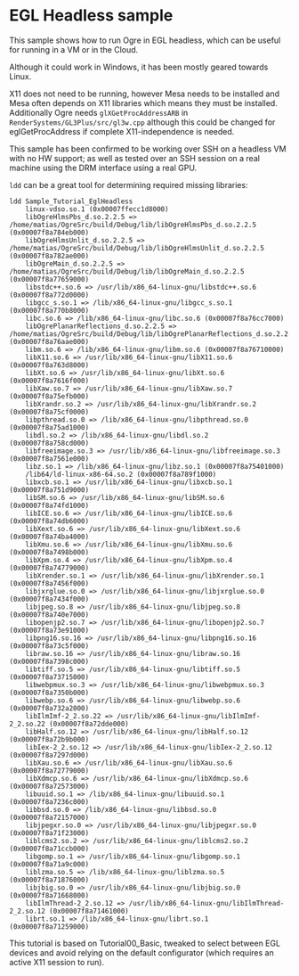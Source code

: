 # EGL Headless sample

This sample shows how to run Ogre in EGL headless, which can be useful
for running in a VM or in the Cloud.

Although it could work in Windows, it has been mostly geared towards Linux.

X11 does not need to be running, however Mesa needs to be installed and
Mesa often depends on X11 libraries which means they must be installed.
Additionally Ogre needs `glXGetProcAddressARB` in
`RenderSystems/GL3Plus/src/gl3w.cpp` although this could be changed for
eglGetProcAddress if complete X11-independence is needed.

This sample has been confirmed to be working over SSH on a headless VM with
no HW support; as well as tested over an SSH session on a real machine
using the DRM interface using a real GPU.

`ldd` can be a great tool for determining required missing libraries:

```
ldd Sample_Tutorial_EglHeadless
	linux-vdso.so.1 (0x00007ffecc1d8000)
	libOgreHlmsPbs_d.so.2.2.5 => /home/matias/OgreSrc/build/Debug/lib/libOgreHlmsPbs_d.so.2.2.5 (0x00007f8a784eb000)
	libOgreHlmsUnlit_d.so.2.2.5 => /home/matias/OgreSrc/build/Debug/lib/libOgreHlmsUnlit_d.so.2.2.5 (0x00007f8a782ae000)
	libOgreMain_d.so.2.2.5 => /home/matias/OgreSrc/build/Debug/lib/libOgreMain_d.so.2.2.5 (0x00007f8a77659000)
	libstdc++.so.6 => /usr/lib/x86_64-linux-gnu/libstdc++.so.6 (0x00007f8a772d0000)
	libgcc_s.so.1 => /lib/x86_64-linux-gnu/libgcc_s.so.1 (0x00007f8a770b8000)
	libc.so.6 => /lib/x86_64-linux-gnu/libc.so.6 (0x00007f8a76cc7000)
	libOgrePlanarReflections_d.so.2.2.5 => /home/matias/OgreSrc/build/Debug/lib/libOgrePlanarReflections_d.so.2.2.5 (0x00007f8a76aae000)
	libm.so.6 => /lib/x86_64-linux-gnu/libm.so.6 (0x00007f8a76710000)
	libX11.so.6 => /usr/lib/x86_64-linux-gnu/libX11.so.6 (0x00007f8a763d8000)
	libXt.so.6 => /usr/lib/x86_64-linux-gnu/libXt.so.6 (0x00007f8a7616f000)
	libXaw.so.7 => /usr/lib/x86_64-linux-gnu/libXaw.so.7 (0x00007f8a75efb000)
	libXrandr.so.2 => /usr/lib/x86_64-linux-gnu/libXrandr.so.2 (0x00007f8a75cf0000)
	libpthread.so.0 => /lib/x86_64-linux-gnu/libpthread.so.0 (0x00007f8a75ad1000)
	libdl.so.2 => /lib/x86_64-linux-gnu/libdl.so.2 (0x00007f8a758cd000)
	libfreeimage.so.3 => /usr/lib/x86_64-linux-gnu/libfreeimage.so.3 (0x00007f8a7561e000)
	libz.so.1 => /lib/x86_64-linux-gnu/libz.so.1 (0x00007f8a75401000)
	/lib64/ld-linux-x86-64.so.2 (0x00007f8a789f1000)
	libxcb.so.1 => /usr/lib/x86_64-linux-gnu/libxcb.so.1 (0x00007f8a751d9000)
	libSM.so.6 => /usr/lib/x86_64-linux-gnu/libSM.so.6 (0x00007f8a74fd1000)
	libICE.so.6 => /usr/lib/x86_64-linux-gnu/libICE.so.6 (0x00007f8a74db6000)
	libXext.so.6 => /usr/lib/x86_64-linux-gnu/libXext.so.6 (0x00007f8a74ba4000)
	libXmu.so.6 => /usr/lib/x86_64-linux-gnu/libXmu.so.6 (0x00007f8a7498b000)
	libXpm.so.4 => /usr/lib/x86_64-linux-gnu/libXpm.so.4 (0x00007f8a74779000)
	libXrender.so.1 => /usr/lib/x86_64-linux-gnu/libXrender.so.1 (0x00007f8a7456f000)
	libjxrglue.so.0 => /usr/lib/x86_64-linux-gnu/libjxrglue.so.0 (0x00007f8a7434f000)
	libjpeg.so.8 => /usr/lib/x86_64-linux-gnu/libjpeg.so.8 (0x00007f8a740e7000)
	libopenjp2.so.7 => /usr/lib/x86_64-linux-gnu/libopenjp2.so.7 (0x00007f8a73e91000)
	libpng16.so.16 => /usr/lib/x86_64-linux-gnu/libpng16.so.16 (0x00007f8a73c5f000)
	libraw.so.16 => /usr/lib/x86_64-linux-gnu/libraw.so.16 (0x00007f8a7398c000)
	libtiff.so.5 => /usr/lib/x86_64-linux-gnu/libtiff.so.5 (0x00007f8a73715000)
	libwebpmux.so.3 => /usr/lib/x86_64-linux-gnu/libwebpmux.so.3 (0x00007f8a7350b000)
	libwebp.so.6 => /usr/lib/x86_64-linux-gnu/libwebp.so.6 (0x00007f8a732a2000)
	libIlmImf-2_2.so.22 => /usr/lib/x86_64-linux-gnu/libIlmImf-2_2.so.22 (0x00007f8a72dde000)
	libHalf.so.12 => /usr/lib/x86_64-linux-gnu/libHalf.so.12 (0x00007f8a72b9b000)
	libIex-2_2.so.12 => /usr/lib/x86_64-linux-gnu/libIex-2_2.so.12 (0x00007f8a7297d000)
	libXau.so.6 => /usr/lib/x86_64-linux-gnu/libXau.so.6 (0x00007f8a72779000)
	libXdmcp.so.6 => /usr/lib/x86_64-linux-gnu/libXdmcp.so.6 (0x00007f8a72573000)
	libuuid.so.1 => /lib/x86_64-linux-gnu/libuuid.so.1 (0x00007f8a7236c000)
	libbsd.so.0 => /lib/x86_64-linux-gnu/libbsd.so.0 (0x00007f8a72157000)
	libjpegxr.so.0 => /usr/lib/x86_64-linux-gnu/libjpegxr.so.0 (0x00007f8a71f23000)
	liblcms2.so.2 => /usr/lib/x86_64-linux-gnu/liblcms2.so.2 (0x00007f8a71ccb000)
	libgomp.so.1 => /usr/lib/x86_64-linux-gnu/libgomp.so.1 (0x00007f8a71a9c000)
	liblzma.so.5 => /lib/x86_64-linux-gnu/liblzma.so.5 (0x00007f8a71876000)
	libjbig.so.0 => /usr/lib/x86_64-linux-gnu/libjbig.so.0 (0x00007f8a71668000)
	libIlmThread-2_2.so.12 => /usr/lib/x86_64-linux-gnu/libIlmThread-2_2.so.12 (0x00007f8a71461000)
	librt.so.1 => /lib/x86_64-linux-gnu/librt.so.1 (0x00007f8a71259000)
```

This tutorial is based on Tutorial00_Basic, tweaked to select between EGL devices and
avoid relying on the default configurator (which requires an active X11 session to run).